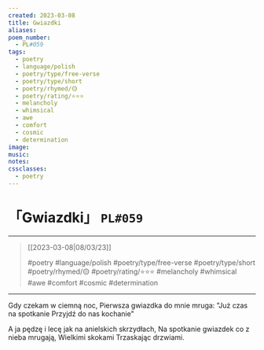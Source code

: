 ```yaml
---
created: 2023-03-08
title: Gwiazdki
aliases:
poem_number:
  - PL#059
tags:
  - poetry
  - language/polish
  - poetry/type/free-verse
  - poetry/type/short
  - poetry/rhymed/🟡
  - poetry/rating/⭐⭐⭐
  - melancholy
  - whimsical
  - awe
  - comfort
  - cosmic
  - determination
image:
music:
notes:
cssclasses:
  - poetry
---
```

# 「Gwiazdki」 `PL#059`

---

> [[2023-03-08|08/03/23]]
> 
> #poetry 
> #language/polish 
> #poetry/type/free-verse #poetry/type/short 
> #poetry/rhymed/🟡 
> #poetry/rating/⭐⭐⭐ 
> #melancholy #whimsical #awe #comfort #cosmic #determination 

---

Gdy czekam w ciemną noc,
Pierwsza gwiazdka do mnie mruga:
"Już czas na spotkanie
Przyjdź do nas kochanie"

A ja pędzę i lecę jak na anielskich skrzydłach,
Na spotkanie gwiazdek co z nieba mrugają,
Wielkimi skokami
Trzaskając drzwiami.


